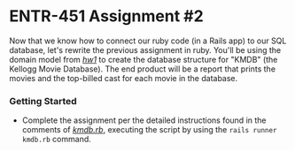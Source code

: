 # ENTR-451 Assignment #2
Now that we know how to connect our ruby code (in a Rails app) to our SQL database, let's rewrite the previous assignment in ruby.  You'll be using the domain model from _[hw1](hw1-solution.sql)_ to create the database structure for "KMDB" (the Kellogg Movie Database). The end product will be a report that prints the movies and the top-billed cast for each movie in the database.

### Getting Started
- Complete the assignment per the detailed instructions found in the comments of _[kmdb.rb](kmdb.rb)_, executing the script by using the `rails runner kmdb.rb` command.


